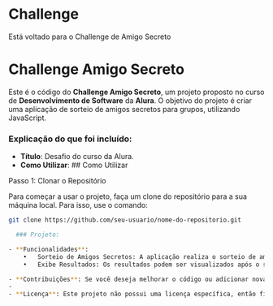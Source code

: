 # Challenge
Está voltado para o Challenge de Amigo Secreto
# Challenge Amigo Secreto

Este é o código do **Challenge Amigo Secreto**, um projeto proposto no curso de **Desenvolvimento de Software** da **Alura**. O objetivo do projeto é criar uma aplicação de sorteio de amigos secretos para grupos, utilizando JavaScript.



   ### Explicação do que foi incluído:

- **Título**: Desafio do curso da Alura.
- **Como Utilizar**: ## Como Utilizar

 Passo 1: Clonar o Repositório

Para começar a usar o projeto, faça um clone do repositório para a sua máquina local. Para isso, use o comando:

```bash
git clone https://github.com/seu-usuario/nome-do-repositorio.git

  ### Projeto:

- **Funcionalidades**:
	•	Sorteio de Amigos Secretos: A aplicação realiza o sorteio de amigos secretos entre os participantes.
	•	Exibe Resultados: Os resultados podem ser visualizados após o sorteio.

- **Contribuições**: Se você deseja melhorar o código ou adicionar novas funcionalidades, sinta-se à vontade para abrir um Pull Request. Ficarei feliz em revisar e aceitar contribuições!
- 
- **Licença**: Este projeto não possui uma licença específica, então fique à vontade para usar e modificar o código, mas sempre dando créditos ao projeto original.

